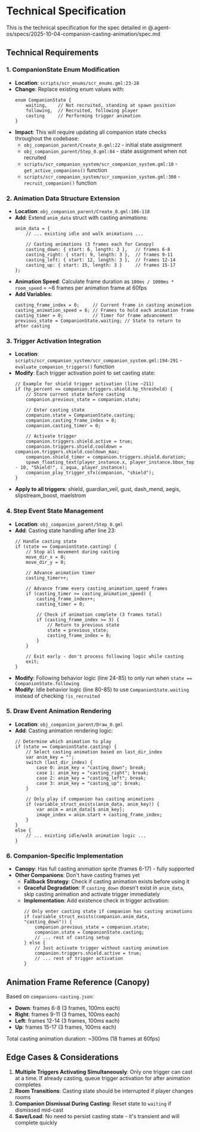 # Technical Specification

This is the technical specification for the spec detailed in @.agent-os/specs/2025-10-04-companion-casting-animation/spec.md

## Technical Requirements

### 1. CompanionState Enum Modification
- **Location**: `scripts/scr_enums/scr_enums.gml:23-28`
- **Change**: Replace existing enum values with:
  ```gml
  enum CompanionState {
      waiting,    // Not recruited, standing at spawn position
      following,  // Recruited, following player
      casting     // Performing trigger animation
  }
  ```
- **Impact**: This will require updating all companion state checks throughout the codebase:
  - `obj_companion_parent/Create_0.gml:22` - initial state assignment
  - `obj_companion_parent/Step_0.gml:84` - state assignment when not recruited
  - `scripts/scr_companion_system/scr_companion_system.gml:10` - `get_active_companions()` function
  - `scripts/scr_companion_system/scr_companion_system.gml:300` - `recruit_companion()` function

### 2. Animation Data Structure Extension
- **Location**: `obj_companion_parent/Create_0.gml:106-118`
- **Add**: Extend `anim_data` struct with casting animations:
  ```gml
  anim_data = {
      // ... existing idle and walk animations ...

      // Casting animations (3 frames each for Canopy)
      casting_down: { start: 6, length: 3 },   // frames 6-8
      casting_right: { start: 9, length: 3 },  // frames 9-11
      casting_left: { start: 12, length: 3 },  // frames 12-14
      casting_up: { start: 15, length: 3 }     // frames 15-17
  };
  ```
- **Animation Speed**: Calculate frame duration as `100ms / 1000ms * room_speed` = ~6 frames per animation frame at 60fps
- **Add Variables**:
  ```gml
  casting_frame_index = 0;     // Current frame in casting animation
  casting_animation_speed = 6; // Frames to hold each animation frame
  casting_timer = 0;           // Timer for frame advancement
  previous_state = CompanionState.waiting; // State to return to after casting
  ```

### 3. Trigger Activation Integration
- **Location**: `scripts/scr_companion_system/scr_companion_system.gml:194-291` - `evaluate_companion_triggers()` function
- **Modify**: Each trigger activation point to set casting state:
  ```gml
  // Example for shield trigger activation (line ~211)
  if (hp_percent <= companion.triggers.shield.hp_threshold) {
      // Store current state before casting
      companion.previous_state = companion.state;

      // Enter casting state
      companion.state = CompanionState.casting;
      companion.casting_frame_index = 0;
      companion.casting_timer = 0;

      // Activate trigger
      companion.triggers.shield.active = true;
      companion.triggers.shield.cooldown = companion.triggers.shield.cooldown_max;
      companion.shield_timer = companion.triggers.shield.duration;
      spawn_floating_text(player_instance.x, player_instance.bbox_top - 10, "Shield!", c_aqua, player_instance);
      companion_play_trigger_sfx(companion, "shield");
  }
  ```
- **Apply to all triggers**: shield, guardian_veil, gust, dash_mend, aegis, slipstream_boost, maelstrom

### 4. Step Event State Management
- **Location**: `obj_companion_parent/Step_0.gml`
- **Add**: Casting state handling after line 23:
  ```gml
  // Handle casting state
  if (state == CompanionState.casting) {
      // Stop all movement during casting
      move_dir_x = 0;
      move_dir_y = 0;

      // Advance animation timer
      casting_timer++;

      // Advance frame every casting_animation_speed frames
      if (casting_timer >= casting_animation_speed) {
          casting_frame_index++;
          casting_timer = 0;

          // Check if animation complete (3 frames total)
          if (casting_frame_index >= 3) {
              // Return to previous state
              state = previous_state;
              casting_frame_index = 0;
          }
      }

      // Exit early - don't process following logic while casting
      exit;
  }
  ```
- **Modify**: Following behavior logic (line 24-85) to only run when `state == CompanionState.following`
- **Modify**: Idle behavior logic (line 80-85) to use `CompanionState.waiting` instead of checking `!is_recruited`

### 5. Draw Event Animation Rendering
- **Location**: `obj_companion_parent/Draw_0.gml`
- **Add**: Casting animation rendering logic:
  ```gml
  // Determine which animation to play
  if (state == CompanionState.casting) {
      // Select casting animation based on last_dir_index
      var anim_key = "";
      switch (last_dir_index) {
          case 0: anim_key = "casting_down"; break;
          case 1: anim_key = "casting_right"; break;
          case 2: anim_key = "casting_left"; break;
          case 3: anim_key = "casting_up"; break;
      }

      // Only play if companion has casting animations
      if (variable_struct_exists(anim_data, anim_key)) {
          var anim = anim_data[$ anim_key];
          image_index = anim.start + casting_frame_index;
      }
  }
  else {
      // ... existing idle/walk animation logic ...
  }
  ```

### 6. Companion-Specific Implementation
- **Canopy**: Has full casting animation sprite (frames 6-17) - fully supported
- **Other Companions**: Don't have casting frames yet
  - **Fallback Strategy**: Check if casting animation exists before using it
  - **Graceful Degradation**: If `casting_down` doesn't exist in `anim_data`, skip casting animation and activate trigger immediately
  - **Implementation**: Add existence check in trigger activation:
    ```gml
    // Only enter casting state if companion has casting animations
    if (variable_struct_exists(companion.anim_data, "casting_down")) {
        companion.previous_state = companion.state;
        companion.state = CompanionState.casting;
        // ... rest of casting setup
    } else {
        // Just activate trigger without casting animation
        companion.triggers.shield.active = true;
        // ... rest of trigger activation
    }
    ```

## Animation Frame Reference (Canopy)

Based on `companions-casting.json`:
- **Down**: frames 6-8 (3 frames, 100ms each)
- **Right**: frames 9-11 (3 frames, 100ms each)
- **Left**: frames 12-14 (3 frames, 100ms each)
- **Up**: frames 15-17 (3 frames, 100ms each)

Total casting animation duration: ~300ms (18 frames at 60fps)

## Edge Cases & Considerations

1. **Multiple Triggers Activating Simultaneously**: Only one trigger can cast at a time. If already casting, queue trigger activation for after animation completes
2. **Room Transitions**: Casting state should be interrupted if player changes rooms
3. **Companion Dismissal During Casting**: Reset state to `waiting` if dismissed mid-cast
4. **Save/Load**: No need to persist casting state - it's transient and will complete quickly
